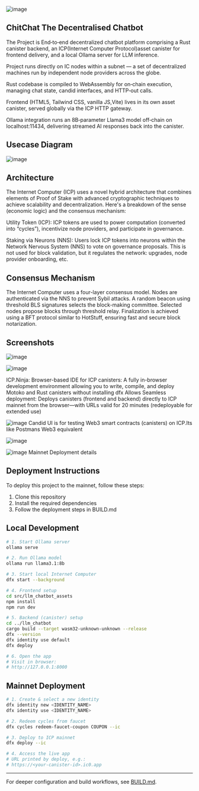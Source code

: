 ![image](https://github.com/user-attachments/assets/d00f9889-0746-4c96-872b-fadab53419f9)

## ChitChat The Decentralised Chatbot

The Project is End‑to‑end decentralized chatbot platform comprising a Rust canister backend, an ICP(Internet Computer Protocol)asset canister for frontend delivery, and a local Ollama server for LLM inference.

Project runs directly on IC nodes within a subnet — a set of decentralized machines run by independent node providers across the globe.

Rust codebase is compiled to WebAssembly for on‑chain execution, managing chat state, candid interfaces, and HTTP‑out calls.

Frontend (HTML5, Tailwind CSS, vanilla JS,Vite) lives in its own asset canister, served globally via the ICP HTTP gateway.

Ollama integration runs an 8B‑parameter Llama3 model off‑chain on localhost:11434, delivering streamed AI responses back into the canister.

## Usecase Diagram

![image](https://github.com/user-attachments/assets/fddf2443-0817-4acd-97eb-389596bcbfb8)

##  Architecture 
The Internet Computer (ICP) uses a novel hybrid architecture that combines elements of Proof of Stake with advanced cryptographic techniques to achieve scalability and decentralization. Here's a breakdown of the sense (economic logic) and the consensus mechanism:

Utility Token (ICP):
ICP tokens are used to power computation (converted into “cycles”), incentivize node providers, and participate in governance.

Staking via Neurons (NNS):
Users lock ICP tokens into neurons within the Network Nervous System (NNS) to vote on governance proposals.
This is not used for block validation, but it regulates the network: upgrades, node provider onboarding, etc.

## Consensus Mechanism
The Internet Computer uses a four-layer consensus model. Nodes are authenticated via the NNS to prevent Sybil attacks. A random beacon using threshold BLS signatures selects the block-making committee. Selected nodes propose blocks through threshold relay. Finalization is achieved using a BFT protocol similar to HotStuff, ensuring fast and secure block notarization.

## Screenshots
![image](https://github.com/user-attachments/assets/b9792cbb-90da-4aac-9d7b-f15211071f26)

![image](https://github.com/user-attachments/assets/5e8681ca-563a-450a-8b97-00ec374bc510)

ICP.Ninja: Browser-based IDE for ICP canisters: A fully in-browser development environment allowing you to write, compile, and deploy Motoko and Rust canisters without installing dfx 
Allows Seamless deployment: Deploys canisters (frontend and backend) directly to ICP mainnet from the browser—with URLs valid for 20 minutes (redeployable for extended use)

![image](https://github.com/user-attachments/assets/55ca6493-b82e-44d1-9edd-c40eeb8bc473)
Candid UI is for testing Web3 smart contracts (canisters) on ICP.Its like Postmans Web3 equivalent

![image](https://github.com/user-attachments/assets/59368e54-dfcd-4e66-94c9-5caffa8cadee)

![image](https://github.com/user-attachments/assets/90661613-186d-41d2-b0b3-2792f07ab7ad)
Mainnet Deployment details





## Deployment Instructions

To deploy this project to the mainnet, follow these steps:

1. Clone this repository
2. Install the required dependencies
3. Follow the deployment steps in BUILD.md

## Local Development

```bash
# 1. Start Ollama server
ollama serve

# 2. Run Ollama model
ollama run llama3.1:8b

# 3. Start local Internet Computer
dfx start --background

# 4. Frontend setup
cd src/llm_chatbot_assets
npm install
npm run dev

# 5. Backend (canister) setup
cd ../llm_chatbot
cargo build --target wasm32-unknown-unknown --release
dfx --version
dfx identity use default
dfx deploy

# 6. Open the app
# Visit in browser:
# http://127.0.0.1:8000
````

## Mainnet Deployment

```bash
# 1. Create & select a new identity
dfx identity new <IDENTITY_NAME>
dfx identity use <IDENTITY_NAME>

# 2. Redeem cycles from faucet
dfx cycles redeem-faucet-coupon COUPON --ic

# 3. Deploy to ICP mainnet
dfx deploy --ic

# 4. Access the live app
# URL printed by deploy, e.g.:
# https://<your-canister-id>.ic0.app
```

---

For deeper configuration and build workflows, see [BUILD.md](./BUILD.md).

```
```
